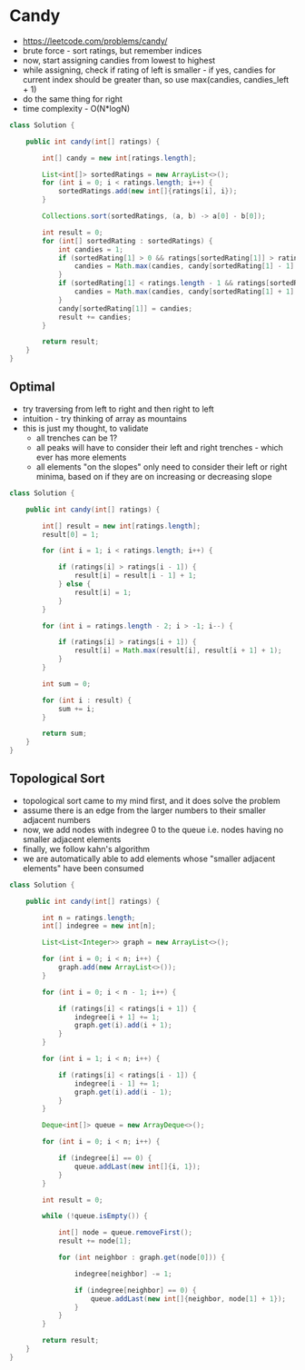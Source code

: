 # Candy

- https://leetcode.com/problems/candy/
- brute force - sort ratings, but remember indices
- now, start assigning candies from lowest to highest
- while assigning, check if rating of left is smaller - if yes, candies for current index should be greater than, so use max(candies, candies_left + 1)
- do the same thing for right
- time complexity - O(N*logN)

```java
class Solution {

    public int candy(int[] ratings) {

        int[] candy = new int[ratings.length];

        List<int[]> sortedRatings = new ArrayList<>();
        for (int i = 0; i < ratings.length; i++) {
            sortedRatings.add(new int[]{ratings[i], i});
        }

        Collections.sort(sortedRatings, (a, b) -> a[0] - b[0]);

        int result = 0;
        for (int[] sortedRating : sortedRatings) {
            int candies = 1;
            if (sortedRating[1] > 0 && ratings[sortedRating[1]] > ratings[sortedRating[1] - 1]) {
                candies = Math.max(candies, candy[sortedRating[1] - 1] + 1);
            }
            if (sortedRating[1] < ratings.length - 1 && ratings[sortedRating[1]] > ratings[sortedRating[1] + 1]) {
                candies = Math.max(candies, candy[sortedRating[1] + 1] + 1);
            }
            candy[sortedRating[1]] = candies;
            result += candies;
        }

        return result;
    }
}
```

## Optimal

- try traversing from left to right and then right to left
- intuition - try thinking of array as mountains
- this is just my thought, to validate
  - all trenches can be 1?
  - all peaks will have to consider their left and right trenches - which ever has more elements
  - all elements "on the slopes" only need to consider their left or right minima, based on if they are on increasing or decreasing slope

```java
class Solution {

    public int candy(int[] ratings) {

        int[] result = new int[ratings.length];
        result[0] = 1;

        for (int i = 1; i < ratings.length; i++) {

            if (ratings[i] > ratings[i - 1]) {
                result[i] = result[i - 1] + 1;
            } else {
                result[i] = 1;
            }
        }

        for (int i = ratings.length - 2; i > -1; i--) {

            if (ratings[i] > ratings[i + 1]) {
                result[i] = Math.max(result[i], result[i + 1] + 1);
            }
        }

        int sum = 0;

        for (int i : result) {
            sum += i;
        }

        return sum;
    }
}
```

## Topological Sort

- topological sort came to my mind first, and it does solve the problem
- assume there is an edge from the larger numbers to their smaller adjacent numbers
- now, we add nodes with indegree 0 to the queue i.e. nodes having no smaller adjacent elements
- finally, we follow kahn's algorithm
- we are automatically able to add elements whose "smaller adjacent elements" have been consumed

```java
class Solution {

    public int candy(int[] ratings) {

        int n = ratings.length;
        int[] indegree = new int[n];

        List<List<Integer>> graph = new ArrayList<>();

        for (int i = 0; i < n; i++) {
            graph.add(new ArrayList<>());
        }

        for (int i = 0; i < n - 1; i++) {

            if (ratings[i] < ratings[i + 1]) {
                indegree[i + 1] += 1;
                graph.get(i).add(i + 1);
            }
        }

        for (int i = 1; i < n; i++) {

            if (ratings[i] < ratings[i - 1]) {
                indegree[i - 1] += 1;
                graph.get(i).add(i - 1);
            }
        }

        Deque<int[]> queue = new ArrayDeque<>();

        for (int i = 0; i < n; i++) {

            if (indegree[i] == 0) {
                queue.addLast(new int[]{i, 1});
            }
        }

        int result = 0;

        while (!queue.isEmpty()) {

            int[] node = queue.removeFirst();
            result += node[1];

            for (int neighbor : graph.get(node[0])) {

                indegree[neighbor] -= 1;

                if (indegree[neighbor] == 0) {
                    queue.addLast(new int[]{neighbor, node[1] + 1});
                }
            }
        }

        return result;
    }
}
```
